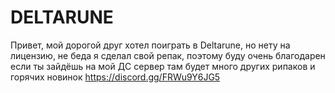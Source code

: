 # DELTARUNE
Привет, мой дорогой друг хотел поиграть в Deltarune, но нету на лицензию, не беда я сделал свой репак, поэтому буду очень благодарен если ты зайдёшь на мой ДС сервер там будет много других рипаков и горячих новинок
https://discord.gg/FRWu9Y6JG5
